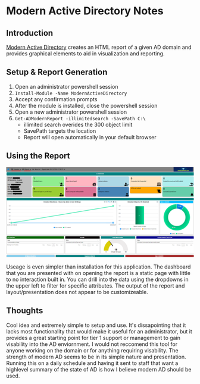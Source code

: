 # Modern Active Directory Notes

## Introduction

[Modern Active Directory](https://github.com/dakhama-mehdi/Modern_ActiveDirectory) creates an HTML report of a given AD domain and provides graphical elements to aid in visualization and reporting.  

## Setup & Report Generation

1. Open an administrator powershell session
2. `Install-Module -Name ModernActiveDirectory`
3. Accept any confirmation prompts
4. After the module is installed, close the powershell session
5. Open a new administrator powershell session
6. `Get-ADModernReport -illimitedsearch -SavePath C:\`
   - illimited search overides the 300 object limit
   - SavePath targets the location
   - Report will open automatically in your default browser

## Using the Report

![AD Dashboard](https://github.com/engineeringpenguins/minor-projects/blob/main/images/modernad/modernad-dash.png)  

Useage is even simpler than installation for this application. The dashboard that you are presented with on opening the report is a static page with little to no interaction built in. You can drill into the data using the dropdowns in the upper left to filter for specific attributes. The output of the report and layout/presentation does not appear to be customizeable.

## Thoughts

Cool idea and extremely simple to setup and use. It's dissapointing that it lacks most functionality that would make it useful for an administrator, but it provides a great starting point for tier 1 support or management to gain visability into the AD enviornment. I would not reccomend this tool for anyone working on the domain or for anything requiring visability. The strength of modern AD seems to be in its simple nature and presentation. Running this on a daily schedule and having it sent to staff that want a highlevel summary of the state of AD is how I believe modern AD should be used.  